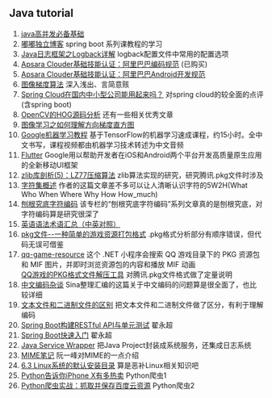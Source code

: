 Java tutorial
---
01. [java高并发必备基础](http://blog.csdn.net/u013213157/article/details/75110049)
02. [嘟嘟独立博客](http://tengj.top/) spring boot 系列课教程的学习
03. [Java日志框架之Logback详解](http://guochenglai.com/2016/09/14/java-logback-analysis/) logback配置文件中常用的配置选项
04. [Apsara Clouder基础技能认证：阿里巴巴编码规范](https://edu.aliyun.com/certification/cldt02) (已购买)
05. [Apsara Clouder基础技能认证：阿里巴巴Android开发规范](https://edu.aliyun.com/certification/cldt04)
06. [图像梯度算法](http://blog.csdn.net/qq_19764963/article/details/44342389) 深入浅出、言简意赅
07. [Spring Cloud在国内中小型公司能用起来吗？](https://www.cnblogs.com/ityouknow/p/7508306.html) 对spring cloud的较全面的点评(含spring boot)
08. [OpenCV的HOG源码分析](http://blog.csdn.net/armily/article/details/8291310) 还有一些相关优秀文章
09. [图像学习之如何理解方向梯度直方图](https://yq.aliyun.com/articles/176607)
10. [Google机器学习教程](https://developers.google.cn/machine-learning/crash-course/) 基于TensorFlow的机器学习速成课程，约15小时。全中文书写，课程视频都由机器学习技术转述为中文音频
11. [Flutter](flutter.io) Google用以帮助开发者在iOS和Android两个平台开发高质量原生应用的全新移动UI框架
12. [zlib库剖析(5)：LZ77压缩算法](http://blog.csdn.net/zhoudaxia/article/details/8044092) zlib算法实现的研究，研究腾讯.pkg文件时涉及
13. [字符集概述](https://zhuanlan.zhihu.com/p/33411765) 作者的这篇文章差不多可以让人清晰认识字符的5W2H(What Who When Where Why How How_much)
14. [刨根究底字符编码](https://zhuanlan.zhihu.com/paogenjiudi) 该专栏的“刨根究底字符编码”系列文章真的是刨根究底，对字符编码算是研究很深了
15. [英语语法术语汇总（中英对照）](https://www.hjenglish.com/new/p144163/)
16. [pkg文件--一种简单的游戏资源打包格式](http://blog.csdn.net/safjhgj/article/details/49202383) .pkg格式分析部分有顺序错误，但代码无误可借鉴
17. [qq-game-resource](https://code.google.com/archive/p/qq-game-resource/) 这个 .NET 小程序会搜索 QQ 游戏目录下的 PKG 资源包和 MIF 图片，并即时浏览资源包的内容和播放 MIF 动画<br />
[QQ游戏的PKG格式文件解压工具](http://www.cppblog.com/tx7do/archive/2010/02/24/108364.html) 对腾讯.pkg文件格式做了定量说明
18. [中文编码杂谈](http://blog.sae.sina.com.cn/archives/2279) Sina整理汇编的这篇关于中文编码的问题算是很全面了，也比较详细
19. [文本文件和二进制文件的区别](https://www.cnblogs.com/macliu/p/6340131.html) 把文本文件和二进制文件做了区分，有利于理解编码
20. [Spring Boot构建RESTful API与单元测试](http://blog.didispace.com/springbootrestfulapi/) 翟永超
21. [Spring Boot快速入门](http://blog.didispace.com/spring-boot-learning-1/) 翟永超
22. [Java Service Wrapper]() 把Java Project封装成系统服务，还集成日志系统
23. [MIME笔记](http://www.ruanyifeng.com/blog/2008/06/mime.html) 阮一峰对MIME的一点介绍
24. [6.3 Linux系统的默认安装目录](http://book.51cto.com/art/201005/199715.htm) 算是恶补Linux相关知识吧
25. [Python告诉你iPhone X有多热卖](https://mp.weixin.qq.com/s?__biz=MzAxMjUyNDQ5OA==&mid=2653555293&idx=1&sn=abf64d2fcf41d410261adf1e83e65783&chksm=806e24e0b719adf622d17f265334ac71cdf2d45f04070cf89bc5c9be3169a649b483b1376704&scene=0##) Python爬虫1
26. [Python爬虫实战：抓取并保存百度云资源](https://mp.weixin.qq.com/s?__biz=MzAxMjUyNDQ5OA==&mid=2653555353&idx=1&sn=fe9ec71e50b57b466316517b280bec7d&chksm=806e2424b719ad3294c87faf6e42f3875cbf57ca76195d01474c0a0a3c338860c9bcfb620c51&scene=0&pass_ticket=tBks4QTHoAKfZfUkA4K%2B98nWH2JV49Iq1hda5sTqML%2BL49B1CykDoUwXaM%2B9UBy8#rd) Python爬虫2
